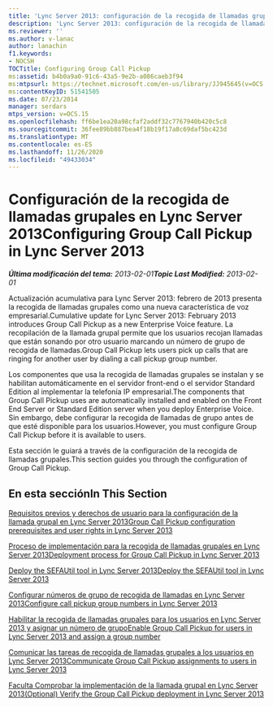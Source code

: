 ```yaml
---
title: 'Lync Server 2013: configuración de la recogida de llamadas grupales'
description: 'Lync Server 2013: configuración de la recogida de llamadas grupales.'
ms.reviewer: ''
ms.author: v-lanac
author: lanachin
f1.keywords:
- NOCSH
TOCTitle: Configuring Group Call Pickup
ms:assetid: b4b0a9a0-91c6-43a5-9e2b-a086caeb3f94
ms:mtpsurl: https://technet.microsoft.com/en-us/library/JJ945645(v=OCS.15)
ms:contentKeyID: 51541505
ms.date: 07/23/2014
manager: serdars
mtps_version: v=OCS.15
ms.openlocfilehash: ff6be1ea20a98cfaf2addf32c7767940b420c5c8
ms.sourcegitcommit: 36fee89bb887bea4f18b19f17a8c69daf5bc423d
ms.translationtype: MT
ms.contentlocale: es-ES
ms.lasthandoff: 11/26/2020
ms.locfileid: "49433034"
---
```

# <a name="configuring-group-call-pickup-in-lync-server-2013"></a><span data-ttu-id="da3b6-103">Configuración de la recogida de llamadas grupales en Lync Server 2013</span><span class="sxs-lookup"><span data-stu-id="da3b6-103">Configuring Group Call Pickup in Lync Server 2013</span></span>

<div data-xmlns="http://www.w3.org/1999/xhtml">

<div class="topic" data-xmlns="http://www.w3.org/1999/xhtml" data-msxsl="urn:schemas-microsoft-com:xslt" data-cs="https://msdn.microsoft.com/">

<div data-asp="https://msdn2.microsoft.com/asp">



</div>

<div id="mainSection">

<div id="mainBody"><span data-ttu-id="da3b6-104">

<span> </span></span><span class="sxs-lookup"><span data-stu-id="da3b6-104">

<span> </span></span></span>

<span data-ttu-id="da3b6-105">_**Última modificación del tema:** 2013-02-01_</span><span class="sxs-lookup"><span data-stu-id="da3b6-105">_**Topic Last Modified:** 2013-02-01_</span></span>

<span data-ttu-id="da3b6-106">Actualización acumulativa para Lync Server 2013: febrero de 2013 presenta la recogida de llamadas grupales como una nueva característica de voz empresarial.</span><span class="sxs-lookup"><span data-stu-id="da3b6-106">Cumulative update for Lync Server 2013: February 2013 introduces Group Call Pickup as a new Enterprise Voice feature.</span></span> <span data-ttu-id="da3b6-107">La recopilación de la llamada grupal permite que los usuarios recojan llamadas que están sonando por otro usuario marcando un número de grupo de recogida de llamadas.</span><span class="sxs-lookup"><span data-stu-id="da3b6-107">Group Call Pickup lets users pick up calls that are ringing for another user by dialing a call pickup group number.</span></span>

<span data-ttu-id="da3b6-108">Los componentes que usa la recogida de llamadas grupales se instalan y se habilitan automáticamente en el servidor front-end o el servidor Standard Edition al implementar la telefonía IP empresarial.</span><span class="sxs-lookup"><span data-stu-id="da3b6-108">The components that Group Call Pickup uses are automatically installed and enabled on the Front End Server or Standard Edition server when you deploy Enterprise Voice.</span></span> <span data-ttu-id="da3b6-109">Sin embargo, debe configurar la recogida de llamadas de grupo antes de que esté disponible para los usuarios.</span><span class="sxs-lookup"><span data-stu-id="da3b6-109">However, you must configure Group Call Pickup before it is available to users.</span></span>

<span data-ttu-id="da3b6-110">Esta sección le guiará a través de la configuración de la recogida de llamadas grupales.</span><span class="sxs-lookup"><span data-stu-id="da3b6-110">This section guides you through the configuration of Group Call Pickup.</span></span>

<div>

## <a name="in-this-section"></a><span data-ttu-id="da3b6-111">En esta sección</span><span class="sxs-lookup"><span data-stu-id="da3b6-111">In This Section</span></span>

[<span data-ttu-id="da3b6-112">Requisitos previos y derechos de usuario para la configuración de la llamada grupal en Lync Server 2013</span><span class="sxs-lookup"><span data-stu-id="da3b6-112">Group Call Pickup configuration prerequisites and user rights in Lync Server 2013</span></span>](lync-server-2013-group-call-pickup-configuration-prerequisites-and-user-rights.md)

[<span data-ttu-id="da3b6-113">Proceso de implementación para la recogida de llamadas grupales en Lync Server 2013</span><span class="sxs-lookup"><span data-stu-id="da3b6-113">Deployment process for Group Call Pickup in Lync Server 2013</span></span>](lync-server-2013-deployment-process-for-group-call-pickup.md)

[<span data-ttu-id="da3b6-114">Deploy the SEFAUtil tool in Lync Server 2013</span><span class="sxs-lookup"><span data-stu-id="da3b6-114">Deploy the SEFAUtil tool in Lync Server 2013</span></span>](lync-server-2013-deploy-the-sefautil-tool.md)

[<span data-ttu-id="da3b6-115">Configurar números de grupo de recogida de llamadas en Lync Server 2013</span><span class="sxs-lookup"><span data-stu-id="da3b6-115">Configure call pickup group numbers in Lync Server 2013</span></span>](lync-server-2013-configure-call-pickup-group-numbers.md)

[<span data-ttu-id="da3b6-116">Habilitar la recogida de llamadas grupales para los usuarios en Lync Server 2013 y asignar un número de grupo</span><span class="sxs-lookup"><span data-stu-id="da3b6-116">Enable Group Call Pickup for users in Lync Server 2013 and assign a group number</span></span>](lync-server-2013-enable-group-call-pickup-for-users-and-assign-a-group-number.md)

[<span data-ttu-id="da3b6-117">Comunicar las tareas de recogida de llamadas grupales a los usuarios en Lync Server 2013</span><span class="sxs-lookup"><span data-stu-id="da3b6-117">Communicate Group Call Pickup assignments to users in Lync Server 2013</span></span>](lync-server-2013-communicate-group-call-pickup-assignment-to-users.md)

[<span data-ttu-id="da3b6-118">Faculta Comprobar la implementación de la llamada grupal en Lync Server 2013</span><span class="sxs-lookup"><span data-stu-id="da3b6-118">(Optional) Verify the Group Call Pickup deployment in Lync Server 2013</span></span>](lync-server-2013-optional-verify-the-group-call-pickup-deployment.md)

<span data-ttu-id="da3b6-119"></div>

</div>

<span> </span>

</div>

</div>

</span><span class="sxs-lookup"><span data-stu-id="da3b6-119"></div>

</div>

<span> </span>

</div>

</div>

</span></span></div>

